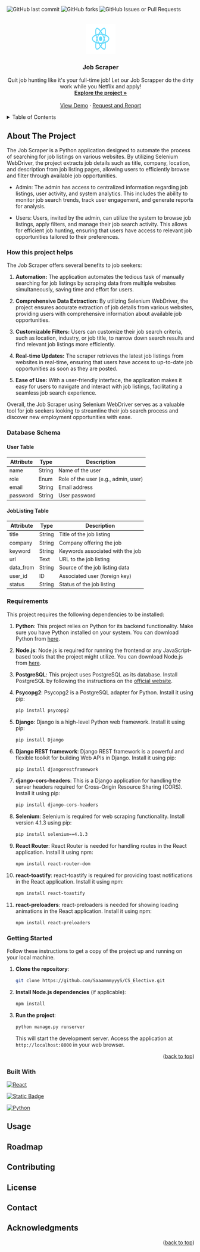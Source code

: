 ![GitHub last commit](https://img.shields.io/github/last-commit/SaaammmyyyS/CS_Elective?style=for-the-badge&logo=Github)
![GitHub forks](https://img.shields.io/github/forks/SaaammmyyyS/CS_Elective?style=for-the-badge&logo=Github)
![GitHub Issues or Pull Requests](https://img.shields.io/github/issues/SaaammmyyyS/CS_Elective?style=for-the-badge&logo=github)


<!-- PROJECT LOGO -->
<br />
<div align="center">
  <a href="https://github.com/SaaammmyyyS/CS_Elective">
    <img src="frontend/src/imgs/logo.svg" alt="Logo" width="80" height="80">
  </a>

  <h3 align="center">Job Scraper</h3>

  <p align="center">
     Quit job hunting like it's your full-time job! Let our Job Scrapper do the dirty work while you Netflix and apply!
    <br />
    <a href="https://github.com/SaaammmyyyS/CS_Elective"><strong>Explore the project »</strong></a>
    <br />
    <br />
    <a href="https://github.com/SaaammmyyyS/CS_Elective">View Demo</a>
    ·
    <a href="https://github.com/SaaammmyyyS/CS_Elective/issues">Request and Report</a>

  </p>
</div>



<!-- TABLE OF CONTENTS -->
<details>
  <summary>Table of Contents</summary>
  <ol>
    <li>
      <a href="#about-the-project">About The Project</a>
      <ul>
        <li><a href="#how-this-project-helps">How this project helps</a></li>
        <li><a href="#built-with">Built With</a></li>
      </ul>
    </li>
    <li><a href="#requirements">Requirements</a></li>
    <li><a href="#getting-started">Getting Started</a></li>
    <li><a href="#usage">Usage</a></li>
    <li><a href="#roadmap">Roadmap</a></li>
    <li><a href="#contributing">Contributing</a></li>
    <li><a href="#license">License</a></li>
    <li><a href="#contact">Contact</a></li>
    <li><a href="#acknowledgments">Acknowledgments</a></li>
  </ol>
</details>



<!-- ABOUT THE PROJECT -->
## About The Project
The Job Scraper is a Python application designed to automate the process of searching for job listings on various websites. By utilizing Selenium WebDriver, the project extracts job details such as title, company, location, and description from job listing pages, allowing users to efficiently browse and filter through available job opportunities.

* Admin: The admin has access to centralized information regarding job listings, user activity, and system analytics. This includes the ability to monitor job search trends, track user engagement, and generate reports for analysis.

 * Users: Users, invited by the admin, can utilize the system to browse job listings, apply filters, and manage their job search activity. This allows for efficient job hunting, ensuring that users have access to relevant job opportunities tailored to their preferences.

### How this project helps
The Job Scraper offers several benefits to job seekers:

1. **Automation:** The application automates the tedious task of manually searching for job listings by scraping data from multiple websites simultaneously, saving time and effort for users.

2. **Comprehensive Data Extraction:** By utilizing Selenium WebDriver, the project ensures accurate extraction of job details from various websites, providing users with comprehensive information about available job opportunities.

3. **Customizable Filters:** Users can customize their job search criteria, such as location, industry, or job title, to narrow down search results and find relevant job listings more efficiently.

4. **Real-time Updates:** The scraper retrieves the latest job listings from websites in real-time, ensuring that users have access to up-to-date job opportunities as soon as they are posted.

5. **Ease of Use:** With a user-friendly interface, the application makes it easy for users to navigate and interact with job listings, facilitating a seamless job search experience.

Overall, the Job Scraper using Selenium WebDriver serves as a valuable tool for job seekers looking to streamline their job search process and discover new employment opportunities with ease.

### Database Schema

#### User Table
| Attribute | Type    | Description        |
|-----------|---------|--------------------|
| name      | String  | Name of the user   |
| role      | Enum    | Role of the user (e.g., admin, user) |
| email     | String  | Email address      |
| password  | String  | User password      |

#### JobListing Table
| Attribute  | Type   | Description                       |
|------------|--------|-----------------------------------|
| title      | String | Title of the job listing          |
| company    | String | Company offering the job          |
| keyword    | String | Keywords associated with the job  |
| url        | Text   | URL to the job listing            |
| data_from  | String | Source of the job listing data    |
| user_id    | ID     | Associated user (foreign key)     |
| status     | String | Status of the job listing         |




### Requirements

This project requires the following dependencies to be installed:

1. **Python**: This project relies on Python for its backend functionality. Make sure you have Python installed on your system. You can download Python from [here](https://www.python.org/downloads/).

2. **Node.js**: Node.js is required for running the frontend or any JavaScript-based tools that the project might utilize. You can download Node.js from [here](https://nodejs.org/).

3. **PostgreSQL**: This project uses PostgreSQL as its database. Install PostgreSQL by following the instructions on the [official website](https://www.postgresql.org/download/).

4. **Psycopg2**: Psycopg2 is a PostgreSQL adapter for Python. Install it using pip:

    ```bash
    pip install psycopg2
    ```

5. **Django**: Django is a high-level Python web framework. Install it using pip:

    ```bash
    pip install Django
    ```

6. **Django REST framework**: Django REST framework is a powerful and flexible toolkit for building Web APIs in Django. Install it using pip:

    ```bash
    pip install djangorestframework
    ```

7. **django-cors-headers**: This is a Django application for handling the server headers required for Cross-Origin Resource Sharing (CORS). Install it using pip:

    ```bash
    pip install django-cors-headers
    ```

8. **Selenium**: Selenium is required for web scraping functionality. Install version 4.1.3 using pip:

    ```bash
    pip install selenium==4.1.3
    ```

9. **React Router**: React Router is needed for handling routes in the React application. Install it using npm:

    ```bash
    npm install react-router-dom
    ```

10. **react-toastify**: react-toastify is required for providing toast notifications in the React application. Install it using npm:

    ```bash
    npm install react-toastify
    ```

11. **react-preloaders**: react-preloaders is needed for showing loading animations in the React application. Install it using npm:

    ```bash
    npm install react-preloaders
    ```

### Getting Started

Follow these instructions to get a copy of the project up and running on your local machine.

1. **Clone the repository**:

    ```bash
    git clone https://github.com/SaaammmyyyS/CS_Elective.git
    ```

2. **Install Node.js dependencies** (if applicable):

    ```bash
    npm install
    ```

3. **Run the project**:

    ```bash
    python manage.py runserver
    ```

    This will start the development server. Access the application at `http://localhost:8000` in your web browser.


<p align="right">(<a href="#top">back to top</a>)</p>

### Built With
[![React](https://img.shields.io/badge/React-20232A?style=for-the-badge&logo=react&logoColor=61DAFB)](https://react.dev/)

[![Static Badge](https://img.shields.io/badge/Django-black?style=for-the-badge&logo=Django&link=https%3A%2F%2Fwww.djangoproject.com%2F)](https://www.djangoproject.com/)

[![Python](https://img.shields.io/badge/Python-3776AB?style=for-the-badge&logo=python&logoColor=white)](https://www.python.org/)

<!-- USAGE EXAMPLES -->
## Usage




<!-- ROADMAP -->
## Roadmap




<!-- CONTRIBUTING -->
## Contributing




<!-- LICENSE -->
## License





<!-- CONTACT -->
## Contact






<!-- ACKNOWLEDGMENTS -->
## Acknowledgments


<p align="right">(<a href="#top">back to top</a>)</p>
